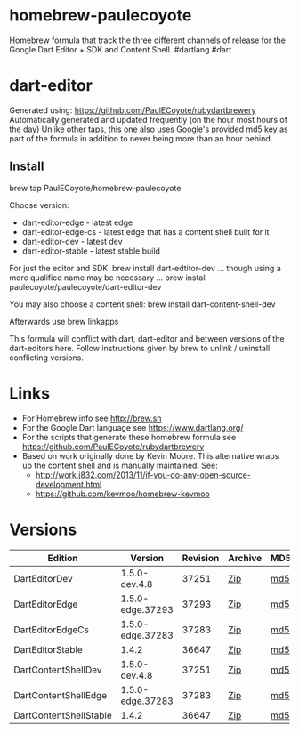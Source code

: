 homebrew-paulecoyote
====================

Homebrew formula that track the three different channels of release for the Google Dart Editor + SDK and Content Shell.  #dartlang #dart

dart-editor
===========

Generated using: https://github.com/PaulECoyote/rubydartbrewery
Automatically generated and updated frequently (on the hour most hours of the day)
Unlike other taps, this one also uses Google's provided md5 key as part of the formula in addition to never being more than an hour behind.

Install
-------
brew tap PaulECoyote/homebrew-paulecoyote

Choose version:
* dart-editor-edge - latest edge
* dart-editor-edge-cs - latest edge that has a content shell built for it
* dart-editor-dev - latest dev
* dart-editor-stable - latest stable build

For just the editor and SDK:
brew install dart-edtitor-dev
... though using a more qualified name may be necessary ...
brew install paulecoyote/paulecoyote/dart-editor-dev

You may also choose a content shell:
brew install dart-content-shell-dev

Afterwards use 
brew linkapps

This formula will conflict with dart, dart-editor and between versions of the dart-editors here.  Follow instructions given by brew to unlink / uninstall conflicting versions.

Links
=====
* For Homebrew info see http://brew.sh
* For the Google Dart language see https://www.dartlang.org/
* For the scripts that generate these homebrew formula see https://github.com/PaulECoyote/rubydartbrewery
* Based on work originally done by Kevin Moore. This alternative wraps up the content shell and is manually maintained.  See: 
    * http://work.j832.com/2013/11/if-you-do-any-open-source-development.html
    * https://github.com/kevmoo/homebrew-kevmoo

Versions
========
| Edition | Version | Revision | Archive | MD5 | Notes |
| ------- | ------- | -------- | ------- | --- | ----- |
| DartEditorDev | 1.5.0-dev.4.8 | 37251 | [Zip](http://storage.googleapis.com/dart-archive/channels/dev/release/37251/editor/darteditor-macos-x64.zip) | [md5](http://storage.googleapis.com/dart-archive/channels/dev/release/37251/editor/darteditor-macos-x64.zip.md5sum) | [Changes](http://storage.googleapis.com/dart-archive/channels/dev/release/latest/changelog.html) |
| DartEditorEdge | 1.5.0-edge.37293 | 37293 | [Zip](http://storage.googleapis.com/dart-archive/channels/be/raw/37293/editor/darteditor-macos-x64.zip) | [md5](http://storage.googleapis.com/dart-archive/channels/be/raw/37293/editor/darteditor-macos-x64.zip.md5sum) | - |
| DartEditorEdgeCs | 1.5.0-edge.37283 | 37283 | [Zip](http://storage.googleapis.com/dart-archive/channels/be/raw/37283/editor/darteditor-macos-x64.zip) | [md5](http://storage.googleapis.com/dart-archive/channels/be/raw/37283/editor/darteditor-macos-x64.zip.md5sum) | - |
| DartEditorStable | 1.4.2 | 36647 | [Zip](http://storage.googleapis.com/dart-archive/channels/stable/release/36647/editor/darteditor-macos-x64.zip) | [md5](http://storage.googleapis.com/dart-archive/channels/stable/release/36647/editor/darteditor-macos-x64.zip.md5sum) | [Changes](http://storage.googleapis.com/dart-archive/channels/stable/release/latest/changelog.html) |
| DartContentShellDev | 1.5.0-dev.4.8 | 37251 | [Zip](http://storage.googleapis.com/dart-archive/channels/dev/release/37251/dartium/content_shell-macos-ia32-release.zip) | [md5](http://storage.googleapis.com/dart-archive/channels/dev/release/37251/dartium/content_shell-macos-ia32-release.zip.md5sum) | - |
| DartContentShellEdge | 1.5.0-edge.37283 | 37283 | [Zip](http://storage.googleapis.com/dart-archive/channels/be/raw/37283/dartium/content_shell-macos-ia32-release.zip) | [md5](http://storage.googleapis.com/dart-archive/channels/be/raw/37283/dartium/content_shell-macos-ia32-release.zip.md5sum) | - |
| DartContentShellStable | 1.4.2 | 36647 | [Zip](http://storage.googleapis.com/dart-archive/channels/stable/release/36647/dartium/content_shell-macos-ia32-release.zip) | [md5](http://storage.googleapis.com/dart-archive/channels/stable/release/36647/dartium/content_shell-macos-ia32-release.zip.md5sum) | - |
